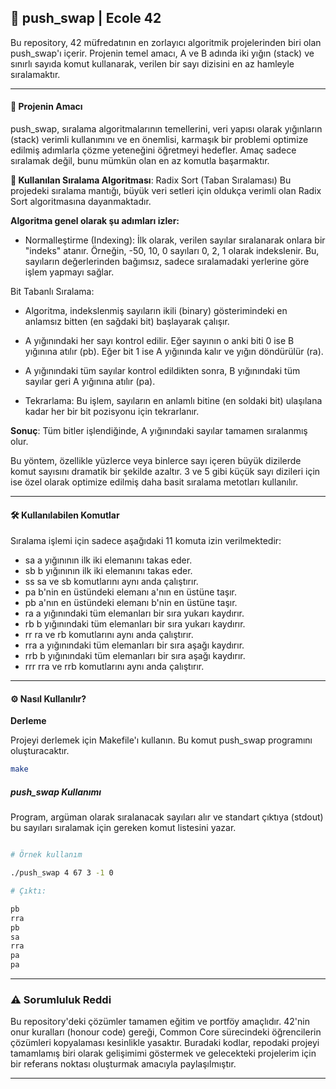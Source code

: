 ## 🤖 push_swap | Ecole 42

Bu repository, 42 müfredatının en zorlayıcı algoritmik projelerinden biri olan push_swap'ı içerir. Projenin temel amacı, A ve B adında iki yığın (stack) ve sınırlı sayıda komut kullanarak, verilen bir sayı dizisini en az hamleyle sıralamaktır.

---

#### 🚀 Projenin Amacı

push_swap, sıralama algoritmalarının temellerini, veri yapısı olarak yığınların (stack) verimli kullanımını ve en önemlisi, karmaşık bir problemi optimize edilmiş adımlarla çözme yeteneğini öğretmeyi hedefler. Amaç sadece sıralamak değil, bunu mümkün olan en az komutla başarmaktır.

**🧠 Kullanılan Sıralama Algoritması**: Radix Sort (Taban Sıralaması)
Bu projedeki sıralama mantığı, büyük veri setleri için oldukça verimli olan Radix Sort algoritmasına dayanmaktadır.

**Algoritma genel olarak şu adımları izler:**

+ Normalleştirme (Indexing): İlk olarak, verilen sayılar sıralanarak onlara bir "indeks" atanır. Örneğin, -50, 10, 0 sayıları 0, 2, 1 olarak indekslenir. Bu, sayıların değerlerinden bağımsız, sadece sıralamadaki yerlerine göre işlem yapmayı sağlar.

Bit Tabanlı Sıralama:

+ Algoritma, indekslenmiş sayıların ikili (binary) gösterimindeki en anlamsız bitten (en sağdaki bit) başlayarak çalışır.

+ A yığınındaki her sayı kontrol edilir. Eğer sayının o anki biti 0 ise B yığınına atılır (pb). Eğer bit 1 ise A yığınında kalır ve yığın döndürülür (ra).

+ A yığınındaki tüm sayılar kontrol edildikten sonra, B yığınındaki tüm sayılar geri A yığınına atılır (pa).

+ Tekrarlama: Bu işlem, sayıların en anlamlı bitine (en soldaki bit) ulaşılana kadar her bir bit pozisyonu için tekrarlanır.

**Sonuç**: Tüm bitler işlendiğinde, A yığınındaki sayılar tamamen sıralanmış olur.

Bu yöntem, özellikle yüzlerce veya binlerce sayı içeren büyük dizilerde komut sayısını dramatik bir şekilde azaltır. 3 ve 5 gibi küçük sayı dizileri için ise özel olarak optimize edilmiş daha basit sıralama metotları kullanılır.

---

#### 🛠️ Kullanılabilen Komutlar

Sıralama işlemi için sadece aşağıdaki 11 komuta izin verilmektedir:


- sa	a yığınının ilk iki elemanını takas eder.
- sb	b yığınının ilk iki elemanını takas eder.
- ss	sa ve sb komutlarını aynı anda çalıştırır.
- pa	b'nin en üstündeki elemanı a'nın en üstüne taşır.
- pb	a'nın en üstündeki elemanı b'nin en üstüne taşır.
- ra	a yığınındaki tüm elemanları bir sıra yukarı kaydırır.
- rb	b yığınındaki tüm elemanları bir sıra yukarı kaydırır.
- rr	ra ve rb komutlarını aynı anda çalıştırır.
- rra	a yığınındaki tüm elemanları bir sıra aşağı kaydırır.
- rrb	b yığınındaki tüm elemanları bir sıra aşağı kaydırır.
- rrr	rra ve rrb komutlarını aynı anda çalıştırır.

---

#### ⚙️ Nasıl Kullanılır?

**Derleme**

Projeyi derlemek için Makefile'ı kullanın. Bu komut push_swap programını oluşturacaktır.

```Bash
make
```

##### push_swap Kullanımı

Program, argüman olarak sıralanacak sayıları alır ve standart çıktıya (stdout) bu sayıları sıralamak için gereken komut listesini yazar.

```Bash

# Örnek kullanım

./push_swap 4 67 3 -1 0

# Çıktı:

pb
rra
pb
sa
rra
pa
pa
```

---

### ⚠️ Sorumluluk Reddi

 Bu repository'deki çözümler tamamen eğitim ve portföy amaçlıdır. 42'nin onur kuralları (honour code) gereği, Common Core sürecindeki öğrencilerin çözümleri kopyalaması kesinlikle yasaktır. Buradaki kodlar, repodaki projeyi tamamlamış biri olarak gelişimimi göstermek ve gelecekteki projelerim için bir referans noktası oluşturmak amacıyla paylaşılmıştır.

---
